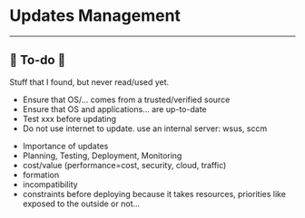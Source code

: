# Updates Management

<hr class="sep-both">

## 👻 To-do 👻

Stuff that I found, but never read/used yet.

<div class="row row-cols-md-2"><div>

* Ensure that OS/... comes from a trusted/verified source
* Ensure that OS and applications... are up-to-date
* Test xxx before updating
* Do not use internet to update. use an internal server: wsus, sccm
</div><div>

* Importance of updates
* Planning, Testing, Deployment, Monitoring
* cost/value (performance=cost, security, cloud, traffic)
* formation
* incompatibility
* constraints before deploying because it takes resources, priorities like exposed to the outside or not...

</div></div>